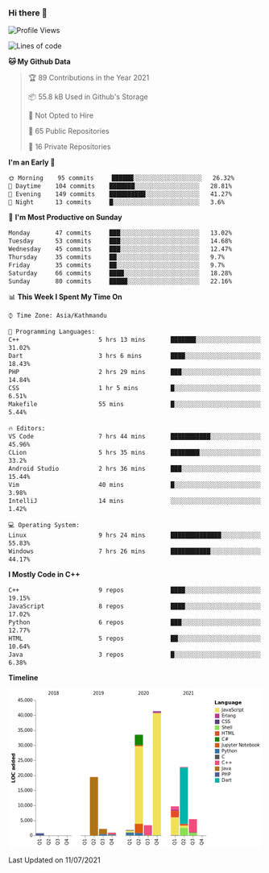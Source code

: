 ### Hi there 👋


<!--START_SECTION:waka-->
![Profile Views](http://img.shields.io/badge/Profile%20Views-5-blue)

![Lines of code](https://img.shields.io/badge/From%20Hello%20World%20I%27ve%20Written-141924%20lines%20of%20code-blue)

**🐱 My Github Data** 

> 🏆 89 Contributions in the Year 2021
 > 
> 📦 55.8 kB Used in Github's Storage 
 > 
> 🚫 Not Opted to Hire
 > 
> 📜 65 Public Repositories 
 > 
> 🔑 16 Private Repositories  
 > 
**I'm an Early 🐤** 

```text
🌞 Morning    95 commits     ██████░░░░░░░░░░░░░░░░░░░   26.32% 
🌆 Daytime    104 commits    ███████░░░░░░░░░░░░░░░░░░   28.81% 
🌃 Evening    149 commits    ██████████░░░░░░░░░░░░░░░   41.27% 
🌙 Night      13 commits     █░░░░░░░░░░░░░░░░░░░░░░░░   3.6%

```
📅 **I'm Most Productive on Sunday** 

```text
Monday       47 commits     ███░░░░░░░░░░░░░░░░░░░░░░   13.02% 
Tuesday      53 commits     ███░░░░░░░░░░░░░░░░░░░░░░   14.68% 
Wednesday    45 commits     ███░░░░░░░░░░░░░░░░░░░░░░   12.47% 
Thursday     35 commits     ██░░░░░░░░░░░░░░░░░░░░░░░   9.7% 
Friday       35 commits     ██░░░░░░░░░░░░░░░░░░░░░░░   9.7% 
Saturday     66 commits     ████░░░░░░░░░░░░░░░░░░░░░   18.28% 
Sunday       80 commits     █████░░░░░░░░░░░░░░░░░░░░   22.16%

```


📊 **This Week I Spent My Time On** 

```text
⌚︎ Time Zone: Asia/Kathmandu

💬 Programming Languages: 
C++                      5 hrs 13 mins       ███████░░░░░░░░░░░░░░░░░░   31.02% 
Dart                     3 hrs 6 mins        ████░░░░░░░░░░░░░░░░░░░░░   18.43% 
PHP                      2 hrs 29 mins       ███░░░░░░░░░░░░░░░░░░░░░░   14.84% 
CSS                      1 hr 5 mins         █░░░░░░░░░░░░░░░░░░░░░░░░   6.51% 
Makefile                 55 mins             █░░░░░░░░░░░░░░░░░░░░░░░░   5.44%

🔥 Editors: 
VS Code                  7 hrs 44 mins       ███████████░░░░░░░░░░░░░░   45.96% 
CLion                    5 hrs 35 mins       ████████░░░░░░░░░░░░░░░░░   33.2% 
Android Studio           2 hrs 36 mins       ███░░░░░░░░░░░░░░░░░░░░░░   15.44% 
Vim                      40 mins             █░░░░░░░░░░░░░░░░░░░░░░░░   3.98% 
IntelliJ                 14 mins             ░░░░░░░░░░░░░░░░░░░░░░░░░   1.42%

💻 Operating System: 
Linux                    9 hrs 24 mins       ██████████████░░░░░░░░░░░   55.83% 
Windows                  7 hrs 26 mins       ███████████░░░░░░░░░░░░░░   44.17%

```

**I Mostly Code in C++** 

```text
C++                      9 repos             ████░░░░░░░░░░░░░░░░░░░░░   19.15% 
JavaScript               8 repos             ████░░░░░░░░░░░░░░░░░░░░░   17.02% 
Python                   6 repos             ███░░░░░░░░░░░░░░░░░░░░░░   12.77% 
HTML                     5 repos             ██░░░░░░░░░░░░░░░░░░░░░░░   10.64% 
Java                     3 repos             █░░░░░░░░░░░░░░░░░░░░░░░░   6.38%

```


**Timeline**

![Chart not found](https://raw.githubusercontent.com/voidash/voidash/main/charts/bar_graph.png) 


 Last Updated on 11/07/2021
<!--END_SECTION:waka-->


<!--
**voidash/voidash** is a ✨ _special_ ✨ repository because its `README.md` (this file) appears on your GitHub profile.

Here are some ideas to get you started:

- 🔭 I’m currently working on ...
- 🌱 I’m currently learning ...
- 👯 I’m looking to collaborate on ...
- 🤔 I’m looking for help with ...
- 💬 Ask me about ...
- 📫 How to reach me: ...
- 😄 Pronouns: ...
- ⚡ Fun fact: ...
-->
